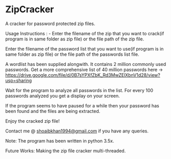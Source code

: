 # ZipCracker
A cracker for password protected zip files. 

Usage Instructions : - Enter the filename of the zip that you want to crack(if program is in same folder as zip file) or the file path of the zip file.

Enter the filename of the password list that you want to use(if program is in same folder as zip file) or the file path of the passwords list file.

A wordlist has been supplied alongwith. It contains 2 million commonly used passwords. Get a more comprehensive list of 40 million passwords here -> https://drive.google.com/file/d/0B7sYPXfZbK_Rd3MwZElXbnV1d28/view?usp=sharing

Wait for the program to analyze all passwords in the list. For every 100 passwords analyzed you get a display on your screen.

If the program seems to have paused for a while then your password has been found and the files are being extracted.

Enjoy the cracked zip file!

Contact me @ shoaibkhan1994@gmail.com if you have any queries.

Note: The program has been written in python 3.5x.

Future Works: Making the zip file cracker multi-threaded.

